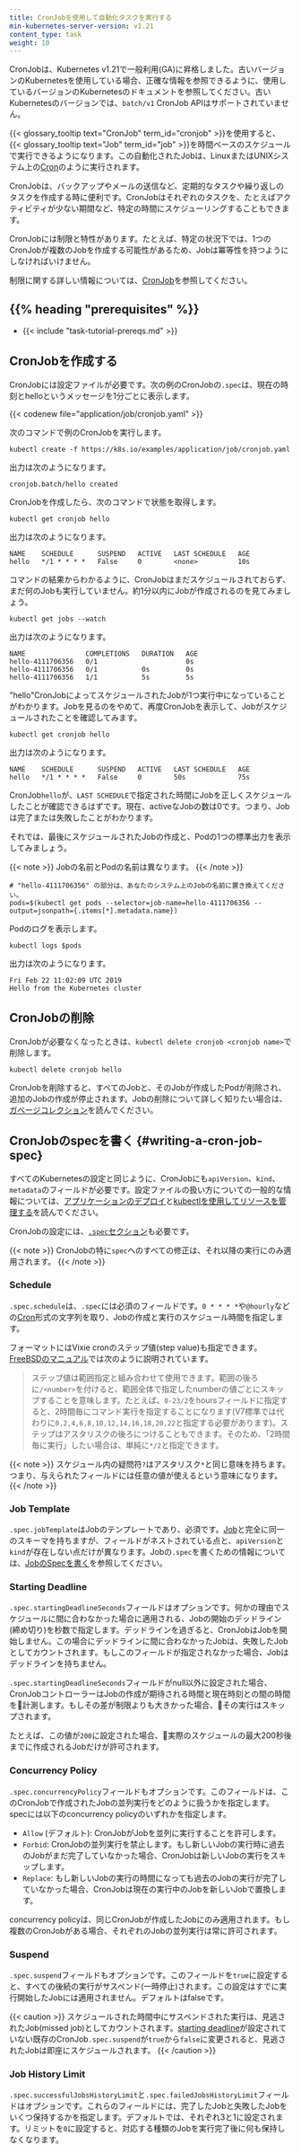 ```yaml
---
title: CronJobを使用して自動化タスクを実行する
min-kubernetes-server-version: v1.21
content_type: task
weight: 10
---
```


<!-- overview -->

CronJobは、Kubernetes v1.21で一般利用(GA)に昇格しました。古いバージョンのKubernetesを使用している場合、正確な情報を参照できるように、使用しているバージョンのKubernetesのドキュメントを参照してください。古いKubernetesのバージョンでは、`batch/v1` CronJob APIはサポートされていません。

{{< glossary_tooltip text="CronJob" term_id="cronjob" >}}を使用すると、{{< glossary_tooltip text="Job" term_id="job" >}}を時間ベースのスケジュールで実行できるようになります。この自動化されたJobは、LinuxまたはUNIXシステム上の[Cron](https://ja.wikipedia.org/wiki/Cron)のように実行されます。

CronJobは、バックアップやメールの送信など、定期的なタスクや繰り返しのタスクを作成する時に便利です。CronJobはそれぞれのタスクを、たとえばアクティビティが少ない期間など、特定の時間にスケジューリングすることもできます。

CronJobには制限と特性があります。たとえば、特定の状況下では、1つのCronJobが複数のJobを作成する可能性があるため、Jobは冪等性を持つようにしなければいけません。

制限に関する詳しい情報については、[CronJob](/ja/docs/concepts/workloads/controllers/cron-jobs/)を参照してください。

## {{% heading "prerequisites" %}}

* {{< include "task-tutorial-prereqs.md" >}}

<!-- steps -->

## CronJobを作成する

CronJobには設定ファイルが必要です。次の例のCronJobの`.spec`は、現在の時刻とhelloというメッセージを1分ごとに表示します。

{{< codenew file="application/job/cronjob.yaml" >}}

次のコマンドで例のCronJobを実行します。

```shell
kubectl create -f https://k8s.io/examples/application/job/cronjob.yaml
```

出力は次のようになります。

```
cronjob.batch/hello created
```

CronJobを作成したら、次のコマンドで状態を取得します。

```shell
kubectl get cronjob hello
```

出力は次のようになります。

```
NAME    SCHEDULE      SUSPEND   ACTIVE   LAST SCHEDULE   AGE
hello   */1 * * * *   False     0        <none>          10s
```

コマンドの結果からわかるように、CronJobはまだスケジュールされておらず、まだ何のJobも実行していません。約1分以内にJobが作成されるのを見てみましょう。

```shell
kubectl get jobs --watch
```

出力は次のようになります。

```
NAME               COMPLETIONS   DURATION   AGE
hello-4111706356   0/1                      0s
hello-4111706356   0/1           0s         0s
hello-4111706356   1/1           5s         5s
```

"hello"CronJobによってスケジュールされたJobが1つ実行中になっていることがわかります。Jobを見るのをやめて、再度CronJobを表示して、Jobがスケジュールされたことを確認してみます。

```shell
kubectl get cronjob hello
```

出力は次のようになります。

```
NAME    SCHEDULE      SUSPEND   ACTIVE   LAST SCHEDULE   AGE
hello   */1 * * * *   False     0        50s             75s
```

CronJob`hello`が、`LAST SCHEDULE`で指定された時間にJobを正しくスケジュールしたことが確認できるはずです。現在、activeなJobの数は0です。つまり、Jobは完了または失敗したことがわかります。

それでは、最後にスケジュールされたJobの作成と、Podの1つの標準出力を表示してみましょう。

{{< note >}}
Jobの名前とPodの名前は異なります。
{{< /note >}}

```shell
# "hello-4111706356" の部分は、あなたのシステム上のJobの名前に置き換えてください。
pods=$(kubectl get pods --selector=job-name=hello-4111706356 --output=jsonpath={.items[*].metadata.name})
```

Podのログを表示します。

```shell
kubectl logs $pods
```

出力は次のようになります。

```
Fri Feb 22 11:02:09 UTC 2019
Hello from the Kubernetes cluster
```

## CronJobの削除

CronJobが必要なくなったときは、`kubectl delete cronjob <cronjob name>`で削除します。

```shell
kubectl delete cronjob hello
```

CronJobを削除すると、すべてのJobと、そのJobが作成したPodが削除され、追加のJobの作成が停止されます。Jobの削除について詳しく知りたい場合は、[ガベージコレクション](/ja/docs/concepts/workloads/controllers/garbage-collection/)を読んでください。

## CronJobのspecを書く {#writing-a-cron-job-spec}

すべてのKubernetesの設定と同じように、CronJobにも`apiVersion`、`kind`、`metadata`のフィールドが必要です。設定ファイルの扱い方についての一般的な情報については、[アプリケーションのデプロイ](/ja/docs/tasks/run-application/run-stateless-application-deployment/)と[kubectlを使用してリソースを管理する](/ja/docs/concepts/overview/working-with-objects/object-management/)を読んでください。

CronJobの設定には、[`.spec`セクション](https://git.k8s.io/community/contributors/devel/sig-architecture/api-conventions.md#spec-and-status)も必要です。

{{< note >}}
CronJobの特に`spec`へのすべての修正は、それ以降の実行にのみ適用されます。
{{< /note >}}

### Schedule

`.spec.schedule`は、`.spec`には必須のフィールドです。`0 * * * *`や`@hourly`などの[Cron](https://ja.wikipedia.org/wiki/Cron)形式の文字列を取り、Jobの作成と実行のスケジュール時間を指定します。

フォーマットにはVixie cronのステップ値(step value)も指定できます。[FreeBSDのマニュアル](https://www.freebsd.org/cgi/man.cgi?crontab%285%29)では次のように説明されています。

> ステップ値は範囲指定と組み合わせて使用できます。範囲の後ろに`/<number>`を付けると、範囲全体で指定したnumberの値ごとにスキップすることを意味します。たとえば、`0-23/2`をhoursフィールドに指定すると、2時間毎にコマンド実行を指定することになります(V7標準では代わりに`0,2,4,6,8,10,12,14,16,18,20,22`と指定する必要があります)。ステップはアスタリスクの後ろにつけることもできます。そのため、「2時間毎に実行」したい場合は、単純に`*/2`と指定できます。

{{< note >}}
スケジュール内の疑問符`?`はアスタリスク`*`と同じ意味を持ちます。つまり、与えられたフィールドには任意の値が使えるという意味になります。
{{< /note >}}

### Job Template

`.spec.jobTemplate`はJobのテンプレートであり、必須です。[Job](/docs/concepts/workloads/controllers/job/)と完全に同一のスキーマを持ちますが、フィールドがネストされている点と、`apiVersion`と`kind`が存在しない点だけが異なります。Jobの`.spec`を書くための情報については、[JobのSpecを書く](/docs/concepts/workloads/controllers/job/#writing-a-job-spec)を参照してください。

### Starting Deadline

`.spec.startingDeadlineSeconds`フィールドはオプションです。何かの理由でスケジュールに間に合わなかった場合に適用される、Jobの開始のデッドライン(締め切り)を秒数で指定します。デッドラインを過ぎると、CronJobはJobを開始しません。この場合にデッドラインに間に合わなかったJobは、失敗したJobとしてカウントされます。もしこのフィールドが指定されなかった場合、Jobはデッドラインを持ちません。

`.spec.startingDeadlineSeconds`フィールドがnull以外に設定された場合、CronJobコントローラーはJobの作成が期待される時間と現在時刻との間の時間を計測します。もしその差が制限よりも大きかった場合、その実行はスキップされます。

たとえば、この値が`200`に設定された場合、実際のスケジュールの最大200秒後までに作成されるJobだけが許可されます。

### Concurrency Policy

`.spec.concurrencyPolicy`フィールドもオプションです。このフィールドは、このCronJobで作成されたJobの並列実行をどのように扱うかを指定します。specには以下のconcurrency policyのいずれかを指定します。

* `Allow` (デフォルト): CronJobがJobを並列に実行することを許可します。
* `Forbid`: CronJobの並列実行を禁止します。もし新しいJobの実行時に過去のJobがまだ完了していなかった場合、CronJobは新しいJobの実行をスキップします。
* `Replace`: もし新しいJobの実行の時間になっても過去のJobの実行が完了していなかった場合、CronJobは現在の実行中のJobを新しいJobで置換します。

concurrency policyは、同じCronJobが作成したJobにのみ適用されます。もし複数のCronJobがある場合、それぞれのJobの並列実行は常に許可されます。

### Suspend

`.spec.suspend`フィールドもオプションです。このフィールドを`true`に設定すると、すべての後続の実行がサスペンド(一時停止)されます。この設定はすでに実行開始したJobには適用されません。デフォルトはfalseです。

{{< caution >}}
スケジュールされた時間中にサスペンドされた実行は、見逃されたJob(missed job)としてカウントされます。[starting deadline](#starting-deadline)が設定されていない既存のCronJob`.spec.suspend`が`true`から`false`に変更されると、見逃されたJobは即座にスケジュールされます。
{{< /caution >}}

### Job History Limit

`.spec.successfulJobsHistoryLimit`と`.spec.failedJobsHistoryLimit`フィールドはオプションです。これらのフィールドには、完了したJobと失敗したJobをいくつ保持するかを指定します。デフォルトでは、それぞれ3と1に設定されます。リミットを`0`に設定すると、対応する種類のJobを実行完了後に何も保持しなくなります。
